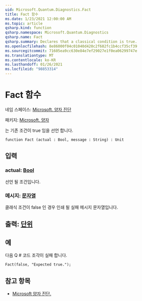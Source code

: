 ```yaml
---
uid: Microsoft.Quantum.Diagnostics.Fact
title: Fact 함수
ms.date: 1/23/2021 12:00:00 AM
ms.topic: article
qsharp.kind: function
qsharp.namespace: Microsoft.Quantum.Diagnostics
qsharp.name: Fact
qsharp.summary: Declares that a classical condition is true.
ms.openlocfilehash: 8e86000f04c01040d420c2f682fc1b4ccf35cf39
ms.sourcegitcommit: 71605ea9cc630e84e7ef29027e1f0ea06299747e
ms.translationtype: MT
ms.contentlocale: ko-KR
ms.lasthandoff: 01/26/2021
ms.locfileid: "98853314"
---
```

# <a name="fact-function"></a>Fact 함수

네임 스페이스: [Microsoft. 양자 진단](xref:Microsoft.Quantum.Diagnostics)

패키지: [Microsoft. 양자](https://nuget.org/packages/Microsoft.Quantum.QSharp.Core)


는 기존 조건이 true 임을 선언 합니다.

```qsharp
function Fact (actual : Bool, message : String) : Unit
```


## <a name="input"></a>입력

### <a name="actual--bool"></a>actual: [Bool](xref:microsoft.quantum.lang-ref.bool)

선언 될 조건입니다.


### <a name="message--string"></a>메시지: [문자열](xref:microsoft.quantum.lang-ref.string)

클래식 조건이 false 인 경우 인쇄 될 실패 메시지 문자열입니다.



## <a name="output--unit"></a>출력: [단위](xref:microsoft.quantum.lang-ref.unit)



## <a name="example"></a>예

다음 Q # 코드 조각이 실패 합니다.

```qsharp
Fact(false, "Expected true.");
```

## <a name="see-also"></a>참고 항목

- [Microsoft 양자 진단.](xref:Microsoft.Quantum.Diagnostics.Contradiction)